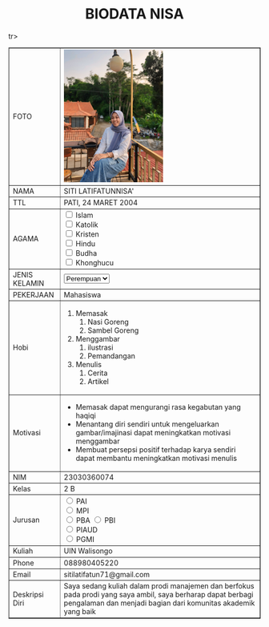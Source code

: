 <!DOCTYPE html>
<html>
<head>
<title>BIODATA SITI LATIFATUNNISA'</title>
</head>
<body>
<h1 align="center">BIODATA NISA</h1>
<table width="745" border="1" cellspacing="0" cellpadding="5" align="center">
<td>FOTO</td>
<td> <img src="foto.jpg"200px" height="265px"></td>

</tr>
<tr>
<td>NAMA</td>
<td>SITI LATIFATUNNISA'</td>
</tr>
<tr>
<td>TTL</td>
<td>PATI, 24 MARET 2004</td>
</tr>
<tr>
  <td>AGAMA</td>
  <td><input type="checkbox" id="vehicle1" name="vehicle1" value="Agama 1">
    <label for="vehicle1"> Islam</label><br>
    <input type="checkbox" id="vehicle2" name="vehicle2" value="Agama 2">
    <label for="vehicle1"> Katolik</label><br>
    <input type="checkbox" id="vehicle2" name="vehicle2" value="Agama 3">
    <label for="vehicle2"> Kristen</label><br>
    <input type="checkbox" id="vehicle3" name="vehicle3" value="Agama 4">
    <label for="vehicle3"> Hindu</label><br>
    <input type="checkbox" id="vehicle1" name="vehicle1" value="Agama 5">
    <label for="vehicle1"> Budha</label><br>
    <input type="checkbox" id="vehicle2" name="vehicle2" value="Agama 6">
    <label for="vehicle2"> Khonghucu</label><br>
      </select>
      </form></td>
  </tr>
<tr>
<td>JENIS KELAMIN</td>
<td><form action="proses.php" method="get">
    <select name='jenis kelamin'>
      <option value='Perempuan'>Perempuan</option>
      <option value='Laki-Laki'>Laki-Laki</option>
    </select></form></td>
</tr>
<tr>
<td>PEKERJAAN</td>
<td>Mahasiswa</td>
</tr>
<tr>
  <td>Hobi</td>
  <td>
    <ol>
      <li>Memasak
      <ol>
          <li>Nasi Goreng</li>
          <li>Sambel Goreng</li>
          </ol>
      <li>Menggambar
      <ol>
          <li>ilustrasi</li>
          <li>Pemandangan</li>
          </ol>
      <li>Menulis
      <ol>
          <li>Cerita</li>
          <li>Artikel</li>
          </ol>
    </ol>
  </select>
  <tr>
<td>Motivasi</td>
<td><ul>
    <li>Memasak dapat mengurangi rasa kegabutan yang haqiqi </li>
    <li>Menantang diri sendiri untuk mengeluarkan gambar/imajinasi 
      dapat meningkatkan motivasi menggambar </li>
    <li>Membuat persepsi positif terhadap karya sendiri dapat
        membantu meningkatkan motivasi menulis </li>
</ul></td>
</tr>
<tr>
<td>NIM</td>
<td>23030360074</td>
</tr>
<tr>
<td>Kelas</td>
<td>2 B</td>
</tr>
tr>
<td>Jurusan</td>
<td> <input type="radio" id="PAI" name="fav_language" value="PAI">
  <label for="PAI">PAI</label><br>
  <input type="radio" id="MPI" name="fav_language" value="MPI">
  <label for="MPI">MPI</label><br>
  <input type="radio" id="PBA" name="fav_language" value="PBA">
  <label for="PBA">PBA</label>
  <input type="radio" id="PBI" name="fav_language" value="PBI">
  <label for="PBI">PBI</label><br>
  <input type="radio" id="PIAUD" name="fav_language" value="PIAUD">
  <label for="PIAUD">PIAUD</label><br>
  <input type="radio" id="PGMI" name="fav_language" value="PGMI">
  <label for="PGMI">PGMI</label></td>
</tr>
<tr>
<td>Kuliah</td>
<td>UIN Walisongo</td>
</tr>
<tr>
<td>Phone</td>
<td>088980405220</td>
</tr>
<tr>
<td>Email</td>
<td>sitilatifatun71@gmail.com</td>
</tr>
<tr>
<td>Deskripsi Diri</td>
<td>Saya sedang kuliah dalam prodi manajemen dan berfokus pada prodi yang saya ambil, saya berharap dapat berbagi pengalaman dan menjadi bagian 
    dari komunitas akademik yang baik  </td>
</tr>
</table>
</body>
</html>
